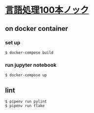 # [言語処理100本ノック](http://www.cl.ecei.tohoku.ac.jp/nlp100/)

## on docker container
### set up
```
$ docker-compose build
```

### run jupyter notebook
```
$ docker-compose up
```

## lint
```
$ pipenv run pylint
$ pipenv run flake
```
